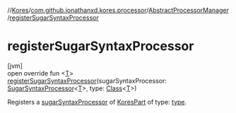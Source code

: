 //[Kores](../../../index.md)/[com.github.jonathanxd.kores.processor](../index.md)/[AbstractProcessorManager](index.md)/[registerSugarSyntaxProcessor](register-sugar-syntax-processor.md)

# registerSugarSyntaxProcessor

[jvm]\
open override fun <[T](register-sugar-syntax-processor.md)> [registerSugarSyntaxProcessor](register-sugar-syntax-processor.md)(sugarSyntaxProcessor: [SugarSyntaxProcessor](../../com.github.jonathanxd.kores.sugar/-sugar-syntax-processor/index.md)<[T](register-sugar-syntax-processor.md)>, type: [Class](https://docs.oracle.com/javase/8/docs/api/java/lang/Class.html)<[T](register-sugar-syntax-processor.md)>)

Registers a [sugarSyntaxProcessor](register-sugar-syntax-processor.md) of [KoresPart](../../com.github.jonathanxd.kores/-kores-part/index.md) of type: [type](register-sugar-syntax-processor.md).
